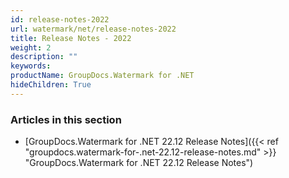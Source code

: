 ```yaml
---
id: release-notes-2022
url: watermark/net/release-notes-2022
title: Release Notes - 2022
weight: 2
description: ""
keywords: 
productName: GroupDocs.Watermark for .NET
hideChildren: True
---
```

### Articles in this section

* [GroupDocs.Watermark for .NET 22.12 Release Notes]({{< ref "groupdocs.watermark-for-.net-22.12-release-notes.md" >}} "GroupDocs.Watermark for .NET 22.12 Release Notes")

